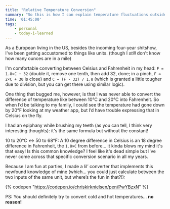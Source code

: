 ```yaml
---
title: "Relative Temperature Conversion"
summary: "So this is how I can explain temperature fluctuations outside the US!"
time: '01:45:00'
tags:
    - personal
    - today-i-learned
---
```


As a European living in the US, besides the incoming four-year shitshow, I've been getting accustomed to things like units. (though I _still_ don't know how many ounces are in a mile)

I'm comfortable converting between Celsius and Fahrenheit in my head: `F = 1.8×C + 32` (double it, remove one tenth, then add 32, done; in a pinch, `F ≈ 2×C + 30` is close) and `C = (F - 32) / 1.8` (which is granted a little tougher due to division, but you can get there using similar logic).

One thing that bugged me, however, is that I was never able to convert the difference of temperature like between 10°C and 20°C into Fahrenheit. So when I’d be talking to my family, I could see the temperature had gone down by 20°F looking at my weather app, but I’d have trouble expressing that in Celsius on the fly.

I had an epiphany while brushing my teeth (as you can tell, I think very interesting thoughts): it's the same formula but without the constant!

10 to 20°C ↔ 50 to 68°F: A 10 degree difference in Celsius is an 18 degree difference in Fahrenheit, the `1.8×C` from before… it kinda blows my mind it's that easy! Is this common knowledge? I feel like it's dead simple but I've never come across that specific conversion scenario in all my years.

Because I am fun at parties, I made a lil’ converter that implements this newfound knowledge of mine (which… you could just calculate between the two inputs of the same unit, but where’s the fun in that?!):

{% codepen "https://codepen.io/chriskirknielsen/pen/PwYBzxN" %}

PS: You should definitely try to convert cold and hot temperatures… **no reason!**